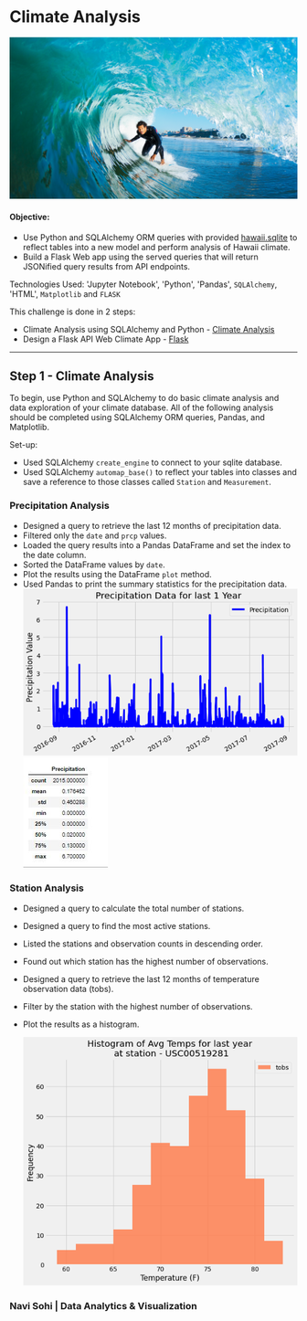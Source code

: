 # Climate Analysis

![surfs-up.png](Images/surfs-up.png)

#### Objective: 
- Use Python and SQLAlchemy ORM queries with provided [hawaii.sqlite](Resources/hawaii.sqlite) to reflect tables into a new model and perform analysis of Hawaii climate.
- Build a Flask Web app using the served queries that will return JSONified query results from API endpoints.

Technologies Used: 'Jupyter Notebook', 'Python', 'Pandas', `SQLAlchemy`, 'HTML', `Matplotlib` and `FLASK`

This challenge is done in 2 steps:
- Climate Analysis using SQLAlchemy and Python - [Climate Analysis](Codes/Climate_Analysis.ipynb)
- Design a Flask API Web Climate App - [Flask](Codes/app.py)
- - -
## Step 1 - Climate Analysis

To begin, use Python and SQLAlchemy to do basic climate analysis and data exploration of your climate database. All of the following analysis should be completed using SQLAlchemy ORM queries, Pandas, and Matplotlib.

Set-up:
* Used SQLAlchemy `create_engine` to connect to your sqlite database.
* Used SQLAlchemy `automap_base()` to reflect your tables into classes and save a reference to those classes called `Station` and `Measurement`.

### Precipitation Analysis

* Designed a query to retrieve the last 12 months of precipitation data.
* Filtered only the `date` and `prcp` values.
* Loaded the query results into a Pandas DataFrame and set the index to the date column.
* Sorted the DataFrame values by `date`.
* Plot the results using the DataFrame `plot` method.
* Used Pandas to print the summary statistics for the precipitation data.
    ![prcp](Images/prcp.png)
    ![stats](Images/stats.JPG)

### Station Analysis

* Designed a query to calculate the total number of stations.
* Designed a query to find the most active stations.
* Listed the stations and observation counts in descending order.
* Found out which station has the highest number of observations.
* Designed a query to retrieve the last 12 months of temperature observation data (tobs).
* Filter by the station with the highest number of observations.
* Plot the results as a histogram.
   
   ![temp](Images/temp.png)

### Navi Sohi | Data Analytics & Visualization
